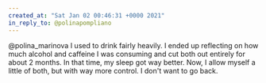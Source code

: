 ```yaml
---
created_at: "Sat Jan 02 00:46:31 +0000 2021"
in_reply_to: @polinapompliano
---
```


@polina_marinova I used to drink fairly heavily. I ended up reflecting on how much alcohol and caffeine I was consuming and cut both out entirely for about 2 months. In that time, my sleep got way better. Now, I allow myself a little of both, but with way more control. I don't want to go back.